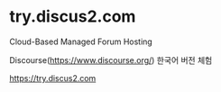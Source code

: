 # try.discus2.com

Cloud-Based Managed Forum Hosting

Discourse(https://www.discourse.org/) 한국어 버전 체험

https://try.discus2.com
